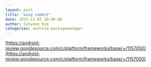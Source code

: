 ```yaml
---
layout: post
title: "aosp commit"
date: 2019-11-01 20:00:00
author: Sihyeon Kim
categories: android-packagemanager
---
```


[https://android-review.googlesource.com/c/platform/frameworks/base/+/1157050](https://android-review.googlesource.com/c/platform/frameworks/base/+/1157050)  

